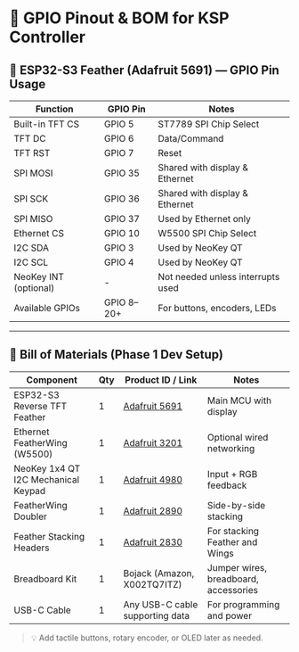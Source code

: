 # 📌 GPIO Pinout & BOM for KSP Controller

## 🧠 ESP32-S3 Feather (Adafruit 5691) — GPIO Pin Usage

| **Function**         | **GPIO Pin** | **Notes**                          |
|----------------------|--------------|------------------------------------|
| Built-in TFT CS      | GPIO 5       | ST7789 SPI Chip Select             |
| TFT DC               | GPIO 6       | Data/Command                       |
| TFT RST              | GPIO 7       | Reset                              |
| SPI MOSI             | GPIO 35      | Shared with display & Ethernet     |
| SPI SCK              | GPIO 36      | Shared with display & Ethernet     |
| SPI MISO             | GPIO 37      | Used by Ethernet only              |
| Ethernet CS          | GPIO 10      | W5500 SPI Chip Select              |
| I2C SDA              | GPIO 3       | Used by NeoKey QT                  |
| I2C SCL              | GPIO 4       | Used by NeoKey QT                  |
| NeoKey INT (optional)| -            | Not needed unless interrupts used  |
| Available GPIOs      | GPIO 8–20+   | For buttons, encoders, LEDs        |

---

## 🧾 Bill of Materials (Phase 1 Dev Setup)

| **Component**                                | **Qty** | **Product ID / Link**                             | **Notes**                                |
|---------------------------------------------|--------|--------------------------------------------------|------------------------------------------|
| ESP32-S3 Reverse TFT Feather                 | 1      | [Adafruit 5691](https://www.adafruit.com/product/5691) | Main MCU with display                     |
| Ethernet FeatherWing (W5500)                | 1      | [Adafruit 3201](https://www.adafruit.com/product/3201) | Optional wired networking                 |
| NeoKey 1x4 QT I2C Mechanical Keypad         | 1      | [Adafruit 4980](https://www.adafruit.com/product/4980) | Input + RGB feedback                      |
| FeatherWing Doubler                         | 1      | [Adafruit 2890](https://www.adafruit.com/product/2890) | Side-by-side stacking                     |
| Feather Stacking Headers                    | 1      | [Adafruit 2830](https://www.adafruit.com/product/2830) | For stacking Feather and Wings           |
| Breadboard Kit                              | 1      | Bojack (Amazon, X002TQ7ITZ)                      | Jumper wires, breadboard, accessories     |
| USB-C Cable                                 | 1      | Any USB-C cable supporting data                 | For programming and power                 |

> 💡 Add tactile buttons, rotary encoder, or OLED later as needed.
